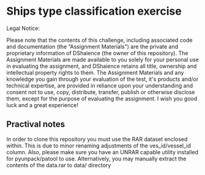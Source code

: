 # Ships type classification exercise

Legal Notice:

Please note that the contents of this challenge, including associated code and documentation (the “Assignment
Materials") are the private and proprietary information of DShaience (the owner of this repository). The Assignment
Materials are made available to you solely for your personal use in evaluating the assignment, and DShaience
retains all title, ownership and intellectual property rights to them. The Assignment Materials and any
knowledge you gain through your evaluation of the test, it's products and/or technical
expertise, are provided in reliance upon your understanding and consent not to use, copy, distribute, transfer,
publish or otherwise disclose them, except for the purpose of evaluating the assignment. I wish you good
luck and a great experience!

## Practival notes

In order to clone this repository you must use the RAR dataset enclosed within. This is due to minor renaming adjustments of the ves_id/vessel_id column.
Also, please make sure you have an UNRAR capable utility installed for pyunpack/patool to use.
Alternatively, you may manually extract the contents of the data.rar to data/ directory
